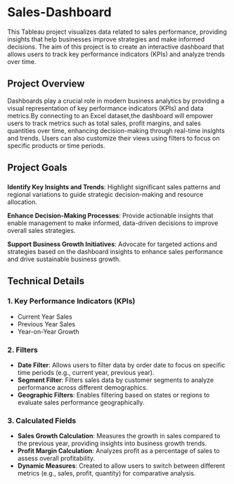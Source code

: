 # Sales-Dashboard
This Tableau project visualizes data related to sales performance, providing insights that help businesses improve strategies and make informed decisions. The aim of this project is to create an interactive dashboard that allows users to track key performance indicators (KPIs) and analyze trends over time.

## Project Overview
 Dashboards play a crucial role in modern business analytics by providing a visual representation of key performance indicators (KPIs) and data metrics.By connecting to an Excel dataset,the dashboard will empower users to track metrics such as total sales, profit margins, and sales quantities over time, enhancing decision-making through real-time insights and trends. Users can also customize their views using filters to focus on specific products or time periods.

## Project Goals 
### 
**Identify Key Insights and Trends**: Highlight significant sales patterns and regional variations to guide strategic decision-making and resource allocation.

**Enhance Decision-Making Processes**: Provide actionable insights that enable management to make informed, data-driven decisions to improve overall sales strategies.

**Support Business Growth Initiatives**: Advocate for targeted actions and strategies based on the dashboard insights to enhance sales performance and drive sustainable business growth.

## Technical Details 

### 1. Key Performance Indicators (KPIs)
- Current Year Sales
- Previous Year Sales
- Year-on-Year Growth

### 2. Filters
- **Date Filter**: Allows users to filter data by order date to focus on specific time periods (e.g., current year, previous year).
- **Segment Filter**: Filters sales data by customer segments to analyze performance across different demographics.
- **Geographic Filters**: Enables filtering based on states or regions to evaluate sales performance geographically.

### 3. Calculated Fields
- **Sales Growth Calculation**: Measures the growth in sales compared to the previous year, providing insights into business growth trends.
- **Profit Margin Calculation**: Analyzes profit as a percentage of sales to assess overall profitability.
- **Dynamic Measures**: Created to allow users to switch between different metrics (e.g., sales, profit, quantity) for comparative analysis.
